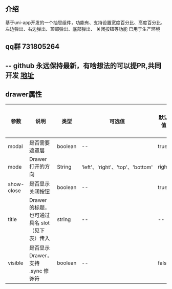 ## 介绍
基于uni-app开发的一个抽屉组件，功能有、支持设置宽度百分比、高度百分比、左边弹出、右边弹出、顶部弹出、底部弹出、
关闭按钮等功能
已用于生产环境


## qq群 731805264
## -- github 永远保持最新，有啥想法的可以提PR,共同开发 [地址](https://github.com/zouzhibin/vue-admin-perfect)

## drawer属性
| 参数 | 说明 | 类型 | 可选值 | 默认值 |是否必须|
| ------ | ------ | ------ | ------ | ------ |------ |
| modal | 是否需要遮罩层 | boolean | -- | true|否|
| mode | Drawer 打开的方向 | String | 'left'、'right'、'top'、'bottom' | right|否|
| show-close | 是否显示关闭按钮 | boolean | -- | true|否|
| title | Drawer 的标题，也可通过具名 slot （见下表）传入 | string | -- | --|否|
| visible | 是否显示 Drawer，支持 .sync 修饰符 | boolean | -- | false|否|
